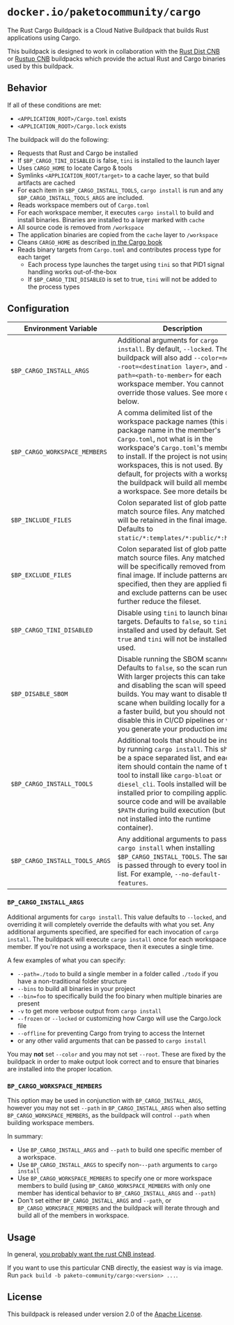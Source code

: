 # `docker.io/paketocommunity/cargo`

The Rust Cargo Buildpack is a Cloud Native Buildpack that builds Rust applications using Cargo.

This buildpack is designed to work in collaboration with the [Rust Dist CNB](https://github.com/paketo-community/rust-dist) or [Rustup CNB](https://github.com/paketo-community/rustup) buildpacks which provide the actual Rust and Cargo binaries used by this buildpack.

## Behavior

If all of these conditions are met:

* `<APPLICATION_ROOT>/Cargo.toml` exists
* `<APPLICATION_ROOT>/Cargo.lock` exists

The buildpack will do the following:

* Requests that Rust and Cargo be installed
* If `$BP_CARGO_TINI_DISABLED` is false, `tini` is installed to the launch layer
* Uses `CARGO_HOME` to locate Cargo & tools
* Symlinks `<APPLICATION_ROOT/target>` to a cache layer, so that build artifacts are cached
* For each item in `$BP_CARGO_INSTALL_TOOLS`, `cargo install` is run and any `$BP_CARGO_INSTALL_TOOLS_ARGS` are included.
* Reads workspace members out of `Cargo.toml`
* For each workspace member, it executes `cargo install` to build and install binaries. Binaries are installed to a layer marked with `cache`
* All source code is removed from `/workspace`
* The application binaries are copied from the `cache` layer to `/workspace`
* Cleans `CARGO_HOME` as described [in the Cargo book](https://doc.rust-lang.org/cargo/guide/cargo-home.html#caching-the-cargo-home-in-ci)
* Reads binary targets from `Cargo.toml` and contributes process type for each target
  * Each process type launches the target using `tini` so that PID1 signal handling works out-of-the-box
  * If `$BP_CARGO_TINI_DISABLED` is set to true, `tini` will not be added to the process types

## Configuration

| Environment Variable           | Description                                                                                                                                                                                                                                                                                                                                                                                            |
| ------------------------------ | ------------------------------------------------------------------------------------------------------------------------------------------------------------------------------------------------------------------------------------------------------------------------------------------------------------------------------------------------------------------------------------------------------ |
| `$BP_CARGO_INSTALL_ARGS`       | Additional arguments for `cargo install`. By default, `--locked`. The buildpack will also add `--color=never`, `--root=<destination layer>`, and `--path=<path-to-member>` for each workspace member. You cannot override those values. See more details below.                                                                                                                                        |
| `$BP_CARGO_WORKSPACE_MEMBERS`  | A comma delimited list of the workspace package names (this is the package name in the member's `Cargo.toml`, not what is in the workspace's `Cargo.toml`'s member list) to install. If the project is not using workspaces, this is not used. By default, for projects with a workspace, the buildpack will build all members in a workspace. See more details below.                                 |
| `$BP_INCLUDE_FILES`            | Colon separated list of glob patterns to match source files. Any matched file will be retained in the final image. Defaults to `static/*:templates/*:public/*:html/*`.                                                                                                                                                                                                                                 |
| `$BP_EXCLUDE_FILES`            | Colon separated list of glob patterns to match source files. Any matched file will be specifically removed from the final image. If include patterns are also specified, then they are applied first and exclude patterns can be used to further reduce the fileset.                                                                                                                                   |
| `$BP_CARGO_TINI_DISABLED`      | Disable using `tini` to launch binary targets. Defaults to `false`, so `tini` is installed and used by default. Set to `true` and `tini` will not be installed or used.                                                                                                                                                                                                                                |
| `$BP_DISABLE_SBOM`             | Disable running the SBOM scanner. Defaults to `false`, so the scan runs. With larger projects this can take time and disabling the scan will speed up builds. You may want to disable this scane when building locally for a bit of a faster build, but you should not disable this in CI/CD pipelines or when you generate your production images.                                                    |
| `$BP_CARGO_INSTALL_TOOLS`      | Additional tools that should be installed by running `cargo install`. This should be a space separated list, and each item should contain the name of the tool to install like `cargo-bloat` or `diesel_cli`. Tools installed will be installed prior to compiling application source code and will be available on `$PATH` during build execution (but are not installed into the runtime container). |
| `$BP_CARGO_INSTALL_TOOLS_ARGS` | Any additional arguments to pass to `cargo install` when installing `$BP_CARGO_INSTALL_TOOLS`. The same list is passed through to every tool in the list. For example, `--no-default-features`.                                                                                                                                                                                                        |

### `BP_CARGO_INSTALL_ARGS`

Additional arguments for `cargo install`. This value defaults to `--locked`, and overriding it will completely override the defaults with what you set. Any additional arguments specified, are specified for each invocation of `cargo install`. The buildpack will execute `cargo install` once for each workspace member. If you're not using a workspace, then it executes a single time.

A few examples of what you can specify:

* `--path=./todo` to build a single member in a folder called `./todo` if you have a non-traditional folder structure
* `--bins` to build all binaries in your project
* `--bin=foo` to specifically build the foo binary when multiple binaries are present
* `-v` to get more verbose output from `cargo install`
* `--frozen` or `--locked` or customizing how Cargo will use the Cargo.lock file
* `--offline` for preventing Cargo from trying to access the Internet
* or any other valid arguments that can be passed to `cargo install`

You may **not** set `--color` and you may not set `--root`. These are fixed by the buildpack in order to make output look correct and to ensure that binaries are installed into the proper location.

### `BP_CARGO_WORKSPACE_MEMBERS`

This option may be used in conjunction with `BP_CARGO_INSTALL_ARGS`, however you may not set `--path` in `BP_CARGO_INSTALL_ARGS` when also setting `BP_CARGO_WORKSPACE_MEMBERS`, as the buildpack will control `--path` when building workspace members.

In summary:

* Use `BP_CARGO_INSTALL_ARGS` and `--path` to build one specific member of a workspace.
* Use `BP_CARGO_INSTALL_ARGS` to specify non-`--path` arguments to `cargo install`
* Use `BP_CARGO_WORKSPACE_MEMBERS` to specify one or more workspace members to build (using `BP_CARGO_WORKSPACE_MEMBERS` with only one member has identical behavior to `BP_CARGO_INSTALL_ARGS` and `--path`)
* Don't set either `BP_CARGO_INSTALL_ARGS` and `--path`, or `BP_CARGO_WORKSPACE_MEMBERS` and the buildpack will iterate through and build all of the members in workspace.

## Usage

In general, [you probably want the rust CNB instead](https://github.com/paketo-community/rust/#tldr). 

If you want to use this particular CNB directly, the easiest way is via image. Run `pack build -b paketo-community/cargo:<version> ...`.

## License

This buildpack is released under version 2.0 of the [Apache License][a].

[a]: http://www.apache.org/licenses/LICENSE-2.0
